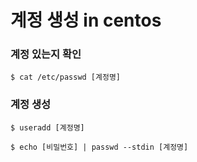 # 계정 생성 in centos

### 계정 있는지 확인

`$ cat /etc/passwd [계정명]`

### 계정 생성

`$ useradd [계정명]`

`$ echo [비밀번호] | passwd --stdin [계정명]`

